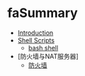 # faSummary

* [Introduction](README.md)
* [Shell Scripts](di-shi-zhang.md)
  * [bash shell](di-shi-zhang/104.md)
* [防火墙与NAT服务器]
  * [防火墙](fang-huo-qiang/fhq.md)


